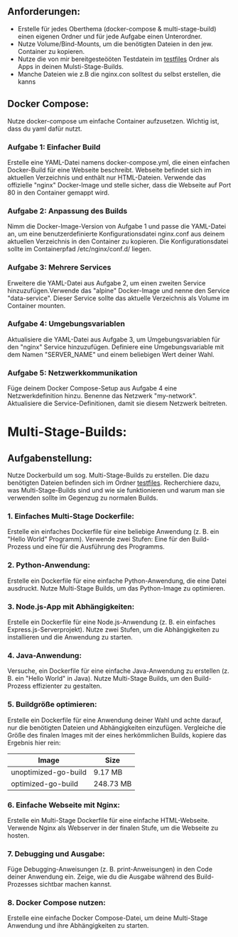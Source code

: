 ## Anforderungen:

- Erstelle für jedes Oberthema (docker-compose & multi-stage-build) einen eigenen Ordner und für jede Aufgabe einen Unterordner.
- Nutze Volume/Bind-Mounts, um die benötigten Dateien in den jew. Container zu kopieren.
- Nutze die von mir bereitgesteööten Testdatein im [testfiles](./testfiles/) Ordner als Apps in deinen Mulsti-Stage-Builds.
- Manche Dateien wie z.B die nginx.con solltest du selbst erstellen, die kanns

## Docker Compose:
Nutze docker-compose um einfache Container aufzusetzen. Wichtig ist, dass du yaml dafür nutzt.


### Aufgabe 1: Einfacher Build
Erstelle eine YAML-Datei namens docker-compose.yml, die einen einfachen Docker-Build für eine Webseite beschreibt. 
Webseite befindet sich im aktuellen Verzeichnis und enthält nur HTML-Dateien. Verwende das offizielle "nginx" 
Docker-Image und stelle sicher, dass die Webseite auf Port 80 in den Container gemappt wird.

### Aufgabe 2: Anpassung des Builds
Nimm die Docker-Image-Version von Aufgabe 1 und passe die YAML-Datei an, um eine benutzerdefinierte 
Konfigurationsdatei nginx.conf aus deinem aktuellen Verzeichnis in den Container zu kopieren. Die Konfigurationsdatei sollte im Containerpfad /etc/nginx/conf.d/ liegen.


### Aufgabe 3: Mehrere Services
Erweitere die YAML-Datei aus Aufgabe 2, um einen zweiten Service hinzuzufügen.Verwende das "alpine" 
Docker-Image und nenne den Service "data-service". Dieser Service sollte das aktuelle Verzeichnis 
als Volume im Container mounten.


### Aufgabe 4: Umgebungsvariablen
Aktualisiere die YAML-Datei aus Aufgabe 3, um Umgebungsvariablen für den "nginx" Service hinzuzufügen. 
Definiere eine Umgebungsvariable mit dem Namen "SERVER_NAME" und einem beliebigen Wert deiner Wahl.


### Aufgabe 5: Netzwerkkommunikation
Füge deinem Docker Compose-Setup aus Aufgabe 4 eine Netzwerkdefinition hinzu. Benenne das Netzwerk 
"my-network". Aktualisiere die Service-Definitionen, damit sie diesem Netzwerk beitreten.



# Multi-Stage-Builds:
## Aufgabenstellung:
Nutze Dockerbuild um sog. Multi-Stage-Builds zu erstellen. Die dazu benötigten Dateien 
befinden sich im Ordner [testfiles](./testfiles/).
Recherchiere dazu, was Multi-Stage-Builds sind und wie sie funktionieren und warum man sie 
verwenden sollte im Gegenzug zu normalen Builds.



### 1. Einfaches Multi-Stage Dockerfile:
Erstelle ein einfaches Dockerfile für eine beliebige Anwendung 
(z. B. ein "Hello World" Programm).
Verwende zwei Stufen: Eine für den Build-Prozess und eine für 
die Ausführung des Programms.


### 2. Python-Anwendung:
Erstelle ein Dockerfile für eine einfache Python-Anwendung, 
die eine Datei ausdruckt. Nutze Multi-Stage Builds, um das 
Python-Image zu optimieren.


### 3. Node.js-App mit Abhängigkeiten:
Erstelle ein Dockerfile für eine Node.js-Anwendung 
(z. B. ein einfaches Express.js-Serverprojekt).
Nutze zwei Stufen, um die Abhängigkeiten zu 
installieren und die Anwendung zu starten.


### 4. Java-Anwendung:
Versuche, ein Dockerfile für eine einfache Java-Anwendung 
zu erstellen (z. B. ein "Hello World" in Java).
Nutze Multi-Stage Builds, um den Build-Prozess effizienter 
zu gestalten.


### 5. Buildgröße optimieren:
Erstelle ein Dockerfile für eine Anwendung deiner Wahl und 
achte darauf, nur die benötigten Dateien und Abhängigkeiten einzufügen.
Vergleiche die Größe des finalen Images mit der eines 
herkömmlichen Builds, kopiere das Ergebnis hier rein:

| Image                | Size      |
|----------------------|-----------|
| unoptimized-go-build | 9.17 MB   |
| optimized-go-build   | 248.73 MB |

### 6. Einfache Webseite mit Nginx:
Erstelle ein Multi-Stage Dockerfile für eine einfache HTML-Webseite.
Verwende Nginx als Webserver in der finalen Stufe, um die Webseite 
zu hosten.


### 7. Debugging und Ausgabe:
Füge Debugging-Anweisungen (z. B. print-Anweisungen) in den Code 
deiner Anwendung ein.
Zeige, wie du die Ausgabe während des Build-Prozesses sichtbar 
machen kannst.

### 8. Docker Compose nutzen:
Erstelle eine einfache Docker Compose-Datei, um deine Multi-Stage 
Anwendung und ihre Abhängigkeiten zu starten.
